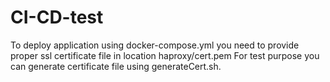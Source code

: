 # CI-CD-test
To deploy application using docker-compose.yml you need to provide proper ssl certificate file in location haproxy/cert.pem
For test purpose you can generate certificate file using generateCert.sh.


